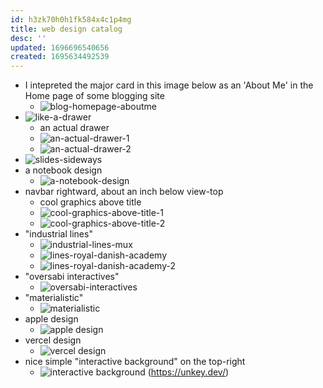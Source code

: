 ```yaml
---
id: h3zk70h0h1fk584x4c1p4mg
title: web design catalog
desc: ''
updated: 1696696540656
created: 1695634492539
---
```


- I intepreted the major card in this image below as an 'About Me' in the Home page of some blogging site
  - ![blog-homepage-aboutme](/assets/images/blog-homepage-aboutme.png)
- ![like-a-drawer](/assets/images/like-a-drawer.png)
  - an actual drawer
  - ![an-actual-drawer-1](/assets/images/an-actual-drawer-1.png)
  - ![an-actual-drawer-2](/assets/images/an-actual-drawer-2.png)
- ![slides-sideways](/assets/images/slides-sideways.png)
- a notebook design
  - ![a-notebook-design](/assets/images/a-notebook-design.png)
- navbar rightward, about an inch below view-top
  - cool graphics above title
  - ![cool-graphics-above-title-1](/assets/images/cool-graphics-above-title-1.png)
  - ![cool-graphics-above-title-2](/assets/images/cool-graphics-above-title-2.png)
- "industrial lines"
  - ![industrial-lines-mux](/assets/images/industrial-lines-mux.png)
  - ![lines-royal-danish-academy](/assets/images/lines-royal-danish-academy.png)
  - ![lines-royal-danish-academy-2](/assets/images/lines-royal-danish-academy-2.png)
- "oversabi interactives"
  - ![oversabi-interactives](/assets/images/oversabi-interactives.png)
- "materialistic"
  - ![materialistic](/assets/images/materialistic.png)
- apple design
  - ![apple design](/assets/images/apple-design.png)
- vercel design
  - ![vercel design](/assets/images/vercel-design.png)
- nice simple "interactive background" on the top-right 
  - ![interactive background](/assets/images/interactive-background.png) (https://unkey.dev/)
